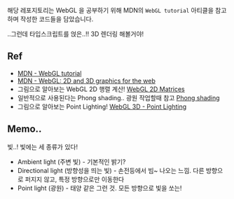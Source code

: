 해당 레포지토리는 WebGL 을 공부하기 위해 MDN의 `WebGL tutorial` 아티클을 참고하며 작성한 코드들을 담았습니다.

..그런데 타입스크립트를 얹은..!! 3D 렌더링 해볼거야!

## Ref

- [MDN - WebGL tutorial](https://developer.mozilla.org/en-US/docs/Web/API/WebGL_API/Tutorial)
- [MDN - WebGL: 2D and 3D graphics for the web](https://developer.mozilla.org/en-US/docs/Web/API/WebGL_API)
- 그림으로 알아보는 WebGL 2D 행렬 계산! [WebGL 2D Matrices](https://webglfundamentals.org/webgl/lessons/webgl-2d-matrices.html)
- 일반적으로 사용된다는 Phong shading.. 광원 작업할때 참고 [Phong shading](https://en.wikipedia.org/wiki/Phong_shading)
- 그림으로 알아보는 Point Lighting! [WebGL 3D - Point Lighting
  ](https://webglfundamentals.org/webgl/lessons/webgl-3d-lighting-point.html)

## Memo..

빛..! 빛에는 세 종류가 있다!

- Ambient light (주변 빛) - 기본적인 밝기?
- Directional light (방향성을 띄는 빛) - 손전등에서 빔~ 나오는 느낌. 다른 방향으로 퍼지지 않고, 특정 방향으로만 이동한다
- Point light (광원) - 태양 같은 그런 것. 모든 방향으로 빛을 쏘는!
